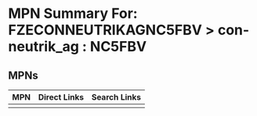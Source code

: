 



# MPN Summary For: FZECONNEUTRIKAGNC5FBV > con-neutrik_ag : NC5FBV

## MPNs
  

|MPN|Direct Links|Search Links|
| :--- | :--- | :--- |
||||
